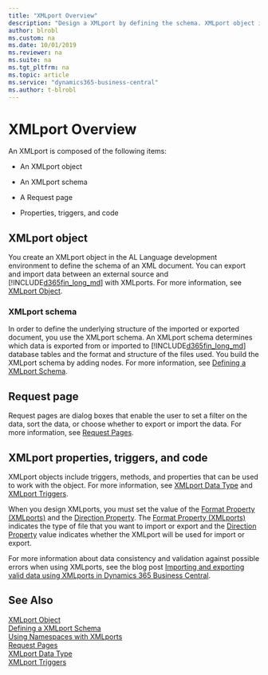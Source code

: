 ```yaml
---
title: "XMLport Overview"
description: "Design a XMLport by defining the schema. XMLport object is composed of a schema, request page, properties, triggers, and code."
author: blrobl
ms.custom: na
ms.date: 10/01/2019
ms.reviewer: na
ms.suite: na
ms.tgt_pltfrm: na
ms.topic: article
ms.service: "dynamics365-business-central"
ms.author: t-blrobl
---
```


# XMLport Overview
An XMLport is composed of the following items:

- An XMLport object

- An XMLport schema

- A Request page

- Properties, triggers, and code

## XMLport object
You create an XMLport object in the AL Language development environment to define the schema of an XML document. You can export and import data between an external source and [!INCLUDE[d365fin_long_md](includes/d365fin_long_md.md)] with XMLports. For more information, see [XMLport Object](devenv-xmlport-object.md).

### XMLport schema
In order to define the underlying structure of the imported or exported document, you use the XMLport schema. An XMLport schema determines which data is exported from or imported to [!INCLUDE[d365fin_long_md](includes/d365fin_long_md.md)] database tables and the format and structure of the files used. You build the XMLport schema by adding nodes. For more information, see [Defining a XMLport Schema](devenv-xmlport-schema.md).

## Request page
Request pages are dialog boxes that enable the user to set a filter on the data, sort the data, or choose whether to export or import the data. For more information, see [Request Pages](devenv-request-pages.md).

## XMLport properties, triggers, and code
XMLport objects include triggers, methods, and properties that can be used to work with the object. For more information, see [XMLport Data Type](methods-auto/xmlport/xmlport-data-type.md) and [XMLport Triggers](triggers/devenv-xmlport-triggers.md).

When you design XMLports, you must set the value of the [Format Property (XMLports)](properties/devenv-format-xmlports-property.md) and the [Direction Property](properties/devenv-direction-property.md). The [Format Property (XMLports)](properties/devenv-format-xmlports-property.md) indicates the type of file that you want to import or export and the [Direction Property](properties/devenv-direction-property.md) value indicates whether the XMLport will be used for import or export.

For more information about data consistency and validation against possible errors when using XMLports, see the blog post [Importing and exporting valid data using XMLports in Dynamics 365 Business Central](https://cloudblogs.microsoft.com/dynamics365/it/2019/05/22/importing-and-exporting-valid-data-using-xmlports-in-dynamics-365-business-central/).

## See Also

[XMLport Object](devenv-xmlport-object.md)  
[Defining a XMLport Schema](devenv-xmlport-schema.md)  
[Using Namespaces with XMLports](devenv-using-namespaces-with-xmlports.md)  
[Request Pages](devenv-request-pages.md)  
[XMLport Data Type](methods-auto/xmlport/xmlport-data-type.md)  
[XMLport Triggers](triggers/devenv-xmlport-triggers.md)
